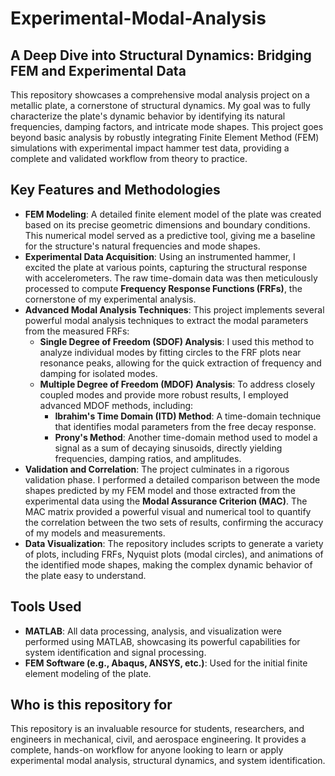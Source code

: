 # Experimental-Modal-Analysis

## A Deep Dive into Structural Dynamics: Bridging FEM and Experimental Data

This repository showcases a comprehensive modal analysis project on a metallic plate, a cornerstone of structural dynamics. My goal was to fully characterize the plate's dynamic behavior by identifying its natural frequencies, damping factors, and intricate mode shapes. This project goes beyond basic analysis by robustly integrating Finite Element Method (FEM) simulations with experimental impact hammer test data, providing a complete and validated workflow from theory to practice.

## Key Features and Methodologies

- **FEM Modeling**: A detailed finite element model of the plate was created based on its precise geometric dimensions and boundary conditions. This numerical model served as a predictive tool, giving me a baseline for the structure's natural frequencies and mode shapes.
- **Experimental Data Acquisition**: Using an instrumented hammer, I excited the plate at various points, capturing the structural response with accelerometers. The raw time-domain data was then meticulously processed to compute **Frequency Response Functions (FRFs)**, the cornerstone of my experimental analysis.
- **Advanced Modal Analysis Techniques**: This project implements several powerful modal analysis techniques to extract the modal parameters from the measured FRFs:
    - **Single Degree of Freedom (SDOF) Analysis**: I used this method to analyze individual modes by fitting circles to the FRF plots near resonance peaks, allowing for the quick extraction of frequency and damping for isolated modes.
    - **Multiple Degree of Freedom (MDOF) Analysis**: To address closely coupled modes and provide more robust results, I employed advanced MDOF methods, including:
        - **Ibrahim's Time Domain (ITD) Method**: A time-domain technique that identifies modal parameters from the free decay response.
        - **Prony's Method**: Another time-domain method used to model a signal as a sum of decaying sinusoids, directly yielding frequencies, damping ratios, and amplitudes.
- **Validation and Correlation**: The project culminates in a rigorous validation phase. I performed a detailed comparison between the mode shapes predicted by my FEM model and those extracted from the experimental data using the **Modal Assurance Criterion (MAC)**. The MAC matrix provided a powerful visual and numerical tool to quantify the correlation between the two sets of results, confirming the accuracy of my models and measurements.
- **Data Visualization**: The repository includes scripts to generate a variety of plots, including FRFs, Nyquist plots (modal circles), and animations of the identified mode shapes, making the complex dynamic behavior of the plate easy to understand.

## Tools Used

- **MATLAB**: All data processing, analysis, and visualization were performed using MATLAB, showcasing its powerful capabilities for system identification and signal processing.
- **FEM Software (e.g., Abaqus, ANSYS, etc.)**: Used for the initial finite element modeling of the plate.

## Who is this repository for

This repository is an invaluable resource for students, researchers, and engineers in mechanical, civil, and aerospace engineering. It provides a complete, hands-on workflow for anyone looking to learn or apply experimental modal analysis, structural dynamics, and system identification.
